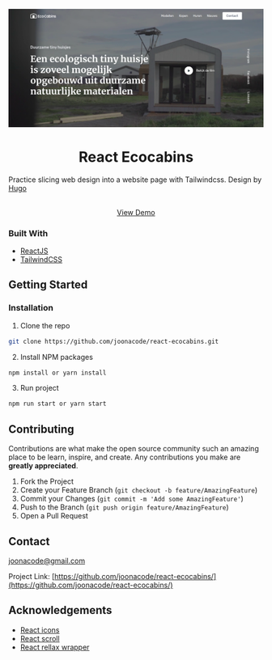 <p align="center">
  <a href="https://joonacode.github.io/react-ecocabins/">
    <img src="screenshot.png" alt="screenshot">
  </a>

  <h1 align="center">React Ecocabins</h3>
Practice slicing web design into a website page with Tailwindcss. Design by <a href="https://dribbble.com/secretpixels">Hugo</a>
<br/ >
  <p align="center">
    <br />
    <a href="https://joonacode.github.io/react-ecocabins/">View Demo</a>
  </p>
</p>

### Built With

* [ReactJS](https://reactjs.org)
* [TailwindCSS](https://tailwindcss.com)


<!-- GETTING STARTED -->
## Getting Started

### Installation

1. Clone the repo
```sh
git clone https://github.com/joonacode/react-ecocabins.git
```
2. Install NPM packages
```sh
npm install or yarn install
```
3. Run project
```sh
npm run start or yarn start
```

<!-- CONTRIBUTING -->
## Contributing

Contributions are what make the open source community such an amazing place to be learn, inspire, and create. Any contributions you make are **greatly appreciated**.

1. Fork the Project
2. Create your Feature Branch (`git checkout -b feature/AmazingFeature`)
3. Commit your Changes (`git commit -m 'Add some AmazingFeature'`)
4. Push to the Branch (`git push origin feature/AmazingFeature`)
5. Open a Pull Request


<!-- CONTACT -->
## Contact

joonacode@gmail.com

Project Link: [https://github.com/joonacode/react-ecocabins/](https://github.com/joonacode/react-ecocabins/)



<!-- ACKNOWLEDGEMENTS -->
## Acknowledgements
* [React icons](https://react-icons.github.io/react-icons)
* [React scroll](https://www.npmjs.com/package/react-scroll)
* [React rellax wrapper](https://www.npmjs.com/package/react-rellax-wrapper)
